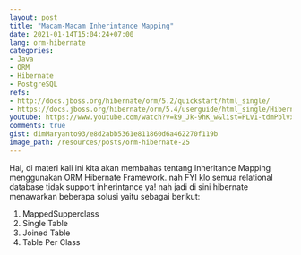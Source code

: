 ```yaml
---
layout: post
title: "Macam-Macam Inherintance Mapping"
date: 2021-01-14T15:04:24+07:00
lang: orm-hibernate
categories:
- Java
- ORM
- Hibernate
- PostgreSQL
refs: 
- http://docs.jboss.org/hibernate/orm/5.2/quickstart/html_single/
- https://docs.jboss.org/hibernate/orm/5.4/userguide/html_single/Hibernate_User_Guide.html#entity-inheritance
youtube: https://www.youtube.com/watch?v=k9_Jk-9hK_w&list=PLV1-tdmPblvxHxNh867D1JR4u52LgzeIr&index=23
comments: true
gist: dimMaryanto93/e8d2abb5361e811860d6a462270f119b
image_path: /resources/posts/orm-hibernate-25
---
```


Hai, di materi kali ini kita akan membahas tentang Inheritance Mapping menggunakan ORM Hibernate Framework. nah FYI klo semua relational database tidak support inherintance ya! nah jadi di sini hibernate menawarkan beberapa solusi yaitu sebagai berikut: 

1. MappedSupperclass
2. Single Table
3. Joined Table
4. Table Per Class